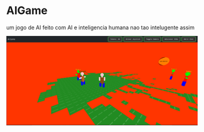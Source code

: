 # AIGame
um jogo de AI feito com AI e inteligencia humana nao tao intelugente assim 

![Logo do Projeto](jogo-comsol-da-meia-noite.png)

